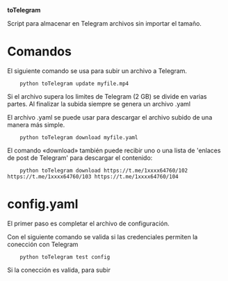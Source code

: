 **toTelegram**

Script para almacenar en Telegram archivos sin importar el tamaño.

# Comandos

El siguiente comando se usa para subir un archivo a Telegram.

        python toTelegram update myfile.mp4

Si el archivo supera los limites de Telegram (2 GB) se divide en varias partes. Al finalizar la subida siempre se genera un archivo .yaml

El archivo .yaml se puede usar para descargar el archivo subido de una manera más simple.

        python toTelegram download myfile.yaml

El comando «download» también puede recibir uno o una lista de 'enlaces de post de Telegram' para descargar el contenido: 

        python toTelegram download https://t.me/1xxxx64760/102 https://t.me/1xxxx64760/103 https://t.me/1xxxx64760/104

<!-- También se puede comprobar si un archivo ya ha sido subido a Telegram

        python toTelegram check myfile.mp4 -->

# config.yaml
El primer paso es completar el archivo de configuración.

Con el siguiente comando se valida si las credenciales permiten la conección con Telegram

        python toTelegram test config

Si la conección es valida, para subir

